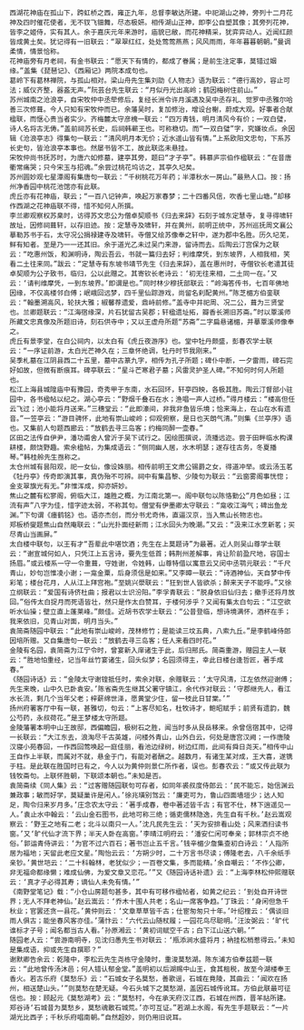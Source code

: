 <!-- { "loadSidebar": true } -->
	西湖花神庙在孤山下，跨虹桥之西，雍正九年，总督李敏达所建。中祀湖山之神，旁列十二月花神及四时催花使者，无不钗飞钿舞，尽态极妍。相传湖山正神，即李公自塑其像；其旁列花神，皆李之姬侍，实有其人。余于嘉庆元年来游时，庙貌已敝，而花神精采，犹弈弈动人。近闻红颜皆成黄土矣。犹记得有一旧联云：“翠翠红红，处处莺莺燕燕；风风雨雨，年年暮暮朝朝。”曼调柔情，情景恰称。
	花神庙旁有月老祠，有金书联云：“愿天下有情的，都成了眷属；是前生注定事，莫错过姻缘。”盖集《琵琶记》、《西厢记》两院本成句也。
	葛岭下有葛林禅院，与孤山相对。梁山舟先生集刘劭《人物志》语为联云：“德行高妙，容止可法；威仪齐整，器盋无声。”阮芸台先生联云：“月似丹光出高岭；鹤因梅树住前山。”
	苏州城南之沧浪亭，自宋牧仲中丞荦修后，复经长洲令许月溪遇及吴中丞存礼、觉罗中丞雅尔哈善三次修葺。今人只知有宋牧仲而已。余藩吴时，复加修治，增设台榭，蔚成大观。好事者合献楹联，而惬心贵当者实少。齐梅麓太守彦槐一联云：“四万青钱，明月清风今有价；一双白璧，诗人名将古无俦。”盖前祠苏长史，后祠韩蕲王也。可称稳切。而“一双白璧”字，究嫌妆点。余因辑《沧浪亭志》得集句一联云：“清风明月本无价；近水遥山皆有情。”上系欧阳文忠句，下系苏长史句，皆沧浪亭本事也。然屡书皆不工，故此联迄未悬挂。
	宋牧仲尚书抚苏时，为唐六如修墓，建亭其旁，题曰“才子亭”。韩慕庐宗伯作楹联云：“在昔唐衢常痛哭；只今宋玉与招魂。”余尝过桃花坞访之，其亭久圮矣。
	苏州圆妙观七星潭阁有集唐句一联云：“千树桃花万年药；半潭秋水一房山。”最熟人口。按：扬州净香园中桃花池馆亦有此联。
	虎丘亦有花神庙，联云；“一百八记钟声，唤起万家春梦；二十四番风信，吹香七里山塘。”却移作西湖之花神庙联不得，惜不知何人所撰。
	李兰卿观察权苏臬时，访得苏文忠公为僧卓契顺书《归去来辞》石刻于城东定慧寺，复寻得啸轩故址，因修祠葺轩，以存旧迹。按：定慧寺及啸轩，并在黄州，前明正统中，苏州巡抚周文襄公摹勒苏书于石，太守况公捐禄建寺及啸轩。寺僧又绘苏像奉之轩中，遂为郡中名胜。历久圮芜，鲜有知者。至是乃一一还其旧。余于道光乙未过吴门来游，留诗而去。后陶云汀宫保为之联云：“吃惠州饭，和渊明诗，陶云吾云，书就一篇归去好；判维摩凭，到东坡界，人相我相，笑看二土往来同。”跋云：“定慧寺有东坡书靖节先生《归去来辞》，盖在惠州时，寺僧钦长老遣其徒卓契顺为公子致书，临归，公以此赠之。其寄钦长老诗云：‘初无往来相，二土同一在。’又云：‘请判维摩凭，一到东坡界。’即谓是也。”同时林少穆抚部联云：“岭海答传书，七百年佛地因缘，不仅高楼邻白傅；岷峨回远梦，四千里仙踪游戏，尚留名刹配黄州。”陈芝楣方伯銮联云：“翰墨溯高风，轮扶大雅；椒馨荐遗爱，鼎峙前修。”盖寺中并祀周、况二公，葺为三贤堂也。兰卿题联云：“江海宿缘深，片石犹留古吴郡；轩楹遗址拓，瓣香长溯旧苏斋。”时以覃溪师所藏文忠真像及所题旧诗，刻石供寺中；又以王虚舟所题“苏斋”二字扁悬诸楣，并摹覃溪师像奉之。 
	虎丘有景李堂，在白公祠内，以太白有《虎丘夜游序》也。堂中牡丹颇盛，彭春农学士联云：“一序证前游，太白光芒神久在；三章怀绝调，牡丹时节我刚来。”
	吴季札墓在江阴县西二十五里，墓中古篆九字，相传为孔子所题；碑仆中断，一夕雷雨，碑石完好如故，但微有断痕耳。碑亭联云：“星斗芒寒君子墓；风雷灵护圣人碑。”不知何时何人所题也。
	松江上海县城隍庙中有豫园，奇秀甲于东南，水石回环，轩亭四映，各极其胜。陶云汀督部小驻园中，各书楹帖以纪之。湖心亭云：“野烟千叠石在水；渔唱一声人过桥。”得月楼云：“楼高但任云飞过；池小能将月送来。”三穗堂云：“此即濠间，非我非鱼皆乐境；恰来海上，在山在水有遗音。”一笠亭云：“游目骋怀，此地有崇山峻岭；仰观俯察，是日也天朗气清。”则集《兰亭序》语也。又集前人句题西廊云：“放鹤去寻三岛客；约梅同醉一壶春。”
	区田之法传自伊尹，潘功甫舍人曾沂于吴下试行之。因绘图撰说，流播远迩。尝于田畔临水构课耕楼，颇饶野趣。索余楹帖，为集成语云：“侧同幽人居，水木明瑟；遂存往古务，冬夏播琴。”韩桂舲先生亟称之。
	太仓州城有昙阳观，祀一女仙，像设姝丽。相传前明王文肃公锡爵之女，得道冲举。或云汤玉茗《牡丹亭》传奇即演其事，真伪殆不可辨。祠中有集昌黎、少陵句为联云：“云窗雾阁事恍惚；金支翠旗光有无。”非惟浑成，抑亦妍妙。
	焦山之麓有松寥阁，俯临大江，雄胜之概，为江南北第一。阁中联句以陈恪勤公“月色如昼；江流有声”八字为佳，惜字迹太弱，不称其句。僧堂有伊墨卿太守联云：“龛收江海气；碑出鱼龙渊。”下句谓《瘗鹤铭》也。语亦杰创，而分书尤奇伟，直逼汉京，当入焦山长物志也。
	郑板桥燮题焦山自然庵联云：“山光扑面经新雨；江水回头为晚潮。”又云：“汲来江水烹新茗；买尽青山当画屏。”
	太白楼中联句，以王有才“吾辈此中堪饮酒；先生在上莫题诗”为最著。近人则吴山尊学士联云：“谢宣城何如人，只凭江上五言诗，要先生低首；韩荆州差解事，肯让阶前盈尺地，容国士扬眉。”或云楼系一守一令重葺，守姓谢，令姓韩，山尊特借以寓意云又闵中丞鹗元联云：“千尺青山，妙句岂惟凌小谢；一龛金粟，后身须信是如来。”又李暲一联云：“诗酒神仙，天自梦中传彩笔；楼台花月，人从江上拜宫袍。”至姚兴澩联云：“狂到世人皆欲杀；醉来天子不能呼。”又徐立纲联云：“爱国有诗侪杜曲；报君以士识汾阳。”李孚青联云：“脱身依旧仙归去；撤手还将月放回。”俗传太白捉月而死语皆壮，然只是作太白赞耳，于楼何涉乎？又闻有集太白句云：“江空欲听水仙操；壁立直上蓬莱峰。”颇佳。近胡书农学士联云：“公昔登临，想诗境满怀，酒杯在手；我来依旧，见青山对面，明月当头。”
	袁简斋随园中联云：“此地有崇山峻岭，茂林修竹；是能读三坟五典，八索九丘。”是李鹤峰侍郎因培所赠。又自集唐句一联云：“放鹤去寻三岛客；任人来看四时花。”
	金陵有名园，袁简斋为江宁令时，曾宴新入庠诸生于此，后归邢氏。简斋重游，赠园主人一联云：“胜地怕重经，记当年丝竹宴诸生，回头似梦；名园须得主，幸此日楼台逢哲匠，著手成春。”
	《随园诗话》云：“金陵太守谢锽抵任时，索余对联，余赠联云：‘太守风清，江左依然迎谢傅；先生来晚，山中久已卧袁安。’陈省斋先生继其父署守镇江，余代作对联云：‘守郡继先人，看江水长流，剩几个当年父老；梓薪绵世泽，愿黄堂少住，留一枝此日甘棠。’”
	扬州府署客厅中有一联，甚雅切，句云：“上客尽知名，杜牧诗才，鲍昭赋手；前贤有遗韵，魏公芍药，永叔荷花。”是王梦楼太守所题。
	金陵藩署本明中山王故邸，西偏瞻园，极树石之胜，闻当时多从艮岳移来。余曾信宿其中，记得一长联云：“大江东去，浪淘尽千古英雄，问楼外青山，山外白云，何处是唐宫汉阙；一作唐陵汉寝小苑春回，一作西回莺唤起一庭佳丽，看池边绿树，树边红雨，此间有舜日尧天。”相传中山王自作上半联，而属对不就，悬金于门，有能对者酬之。越数月，有诸生某对成，王大喜，遂镌于柱。是此联在胜国时已有之，今人以为黄仲则景仁所作者，误也。彭春农云：“或又传此联为钱牧斋句。上联怀胜朝，下联颂本朝也。”未知是否。
	袁简斋续《同人集》云：“过客赠随园联句可存者，如同年裘叔度侍郎云：‘民不能忘，始信渊云兼政事；敏而好学，莫疑巢许是闲人。’徐兆璜别驾云：‘廉吏可为，鲁山四面墙垣少；达人知足，陶令归来岁月多。’庄念农太守云：‘著手成春，卷中著述皆千古；有官不仕，林下逍遥见一人。’袁止水中翰云：‘云山金石图书，此地可称三绝；循吏儒林隐逸，先生自有千秋。’赵云嵩观察云：‘野王之地有二老；北斗以南只一人。’沈凡民先生云：‘天为安排看山处；风来洒扫读书窗。’又‘旷代仙才流下界；半天人卧在高窗。’李晴江明府云：‘潘安仁闲可奉亲；郭林宗贞不绝俗。’郭运青侍讲云：‘为官不过六百石；著书岂止五千言。’钱辛楣少詹集查初白诗云：‘人指所居为福地；天留此老应文星。’陶怡云云：‘方朔少时，二十万言书尽读；傅隆老去，八千余纸手亲钞。’黄世垲云：‘二十科翰林，老犹似少；一百卷文集，多而能精。’余自嘲云：‘不作公卿，非无福命都缘懒；难成仙佛，为爱文章又恋花。’”又《随园诗话补遗》云：“上海李林松仲熙赠联云：‘真才子必得其寿；谪仙人未免有情。’”
	《南野堂笔记》载：“小仓山房题句甚多，其中有可移作楹帖者，如黄之纪云：‘到处自开诗世界；无人不拜老神仙。’赵云嵩云：‘乔木十围人共老；名山一席客争趋。’丁珠云：‘身闲但急千秋业；官罢还贪一县花。’黄仲则云：‘文章草草皆千古；仕宦匆匆只十年。’叶绍楏云：‘偶谈旧雨人俱古；能坐春风客亦佳。’蒲忭云：‘六代云山随杖履；一园花鸟尽聪明。’汪汝弼云：‘旷代谁标才子号；闻名都当古人看。’孙原湘云：‘黄初词赋空千古；白下江山送六朝。’”
	随园老人云：“尝游南明寺，见沈归愚先生书对联云：‘瓶添涧水盛将月；衲挂松梢惹得云。’未知是集成语，抑或先生自撰耶？”
	谢默卿告余云：乾隆中，李松云先生尧栋守金陵时，重浚莫愁湖。陈东浦方伯奉兹题一联云：“此地曾传汤沐邑；何人错认郁金堂。”盖明初以后湖赐中山王，食其租税，故至今湖楼奉王香火。若古乐府《莫愁乐》云：“石城女子名莫愁，善歌谣，石城在竟陵，其曲云：‘闻欢在扬州，相送楚山头。’”则莫愁在楚无疑。今石头城下之莫愁湖，盖因石城传讹耳。方伯此联最可征信也。按：顾起元《莫愁湖考》云：“莫愁村，今在承天府汉江西，石城在州西，晋羊祜所建。郑谷诗‘石城昔为莫愁乡，莫愁魂散石城荒。’亦可互证。”若湖上水阁，有先生手题联云：“一片湖光比西子；千秋乐府唱南朝。”自然超妙，则仍用旧说耳。
